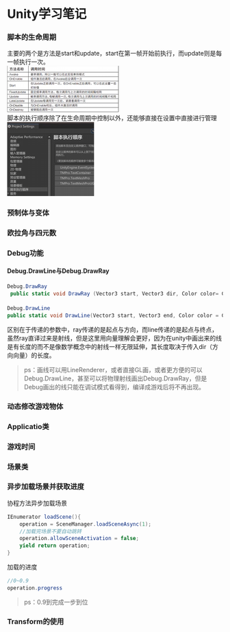 # Unity学习笔记    
### 脚本的生命周期  
主要的两个是方法是start和update，start在第一帧开始前执行，而update则是每一帧执行一次。  
![其他生命周期方法](pic/U1.png)  
脚本的执行顺序除了在生命周期中控制以外，还能够直接在设置中直接进行管理  
![脚本执行顺序](pic/U2.png)
### 预制体与变体  
### 欧拉角与四元数 
### Debug功能
#### Debug.DrawLine与Debug.DrawRay  
```C#
Debug.DrawRay  
 public static void DrawRay (Vector3 start, Vector3 dir, Color color= Color.white, float duration= 0.0f,bool depthTest= true);  

Debug.DrawLine  
public static void DrawLine(Vector3 start, Vector3 end, Color color = Color.white, float duration = 0.0f, bool depthTest = true);
```  
区别在于传递的参数中，ray传递的是起点与方向，而line传递的是起点与终点，虽然ray直译过来是射线，但是这里用向量理解会更好，因为在unity中画出来的线是有长度的而不是像数学概念中的射线一样无限延伸，其长度取决于传入dir（方向向量）的长度。  
>ps：画线可以用LineRenderer，或者直接GL画，或者更方便的可以Debug.DrawLine，甚至可以将物理射线画出Debug.DrawRay，但是Debug画出的线只能在调试模式看得到，编译成游戏后将不再出现。
### 动态修改游戏物体
### Applicatio类
### 游戏时间
### 场景类
### 异步加载场景并获取进度  
协程方法异步加载场景
```C#
IEnumerator loadScene(){
    operation = SceneManager.loadSceneAsync(1);
    //加载完场景不要自动跳转
    operation.allowSceneActivation = false;
    yield return operation;
}
```
加载的进度
```C#
//0~0.9
operation.progress
```
>ps：0.9到完成一步到位  
### Transform的使用  
